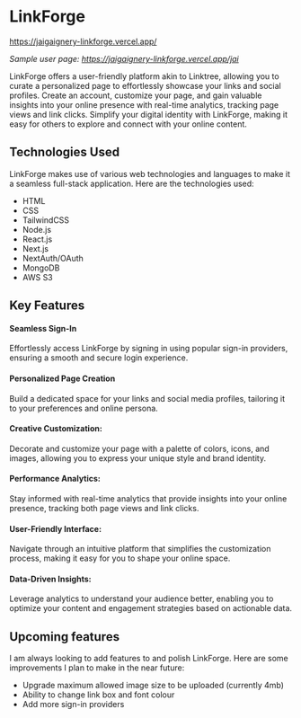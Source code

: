 # LinkForge

<https://jaigaignery-linkforge.vercel.app/>

_Sample user page: <https://jaigaignery-linkforge.vercel.app/jai>_

LinkForge offers a user-friendly platform akin to Linktree, allowing you to curate a personalized page to effortlessly showcase your links and social profiles. Create an account, customize your page, and gain valuable insights into your online presence with real-time analytics, tracking page views and link clicks. Simplify your digital identity with LinkForge, making it easy for others to explore and connect with your online content.

## Technologies Used

LinkForge makes use of various web technologies and languages to make it a seamless full-stack application. Here are the technologies used:

- HTML
- CSS
- TailwindCSS
- Node.js
- React.js
- Next.js
- NextAuth/OAuth
- MongoDB
- AWS S3

## Key Features

#### Seamless Sign-In

Effortlessly access LinkForge by signing in using popular sign-in providers, ensuring a smooth and secure login experience.

#### Personalized Page Creation

Build a dedicated space for your links and social media profiles, tailoring it to your preferences and online persona.

#### Creative Customization:

Decorate and customize your page with a palette of colors, icons, and images, allowing you to express your unique style and brand identity.

#### Performance Analytics:

Stay informed with real-time analytics that provide insights into your online presence, tracking both page views and link clicks.

#### User-Friendly Interface:

Navigate through an intuitive platform that simplifies the customization process, making it easy for you to shape your online space.

#### Data-Driven Insights:

Leverage analytics to understand your audience better, enabling you to optimize your content and engagement strategies based on actionable data.

## Upcoming features

I am always looking to add features to and polish LinkForge. Here are some improvements I plan to make in the near future:

- Upgrade maximum allowed image size to be uploaded (currently 4mb)
- Ability to change link box and font colour
- Add more sign-in providers
